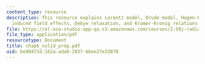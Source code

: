 ```yaml
---
content_type: resource
description: This resource explains Lorentz model, Drude model, Hagen-Rubens equation,
  induced field effects, Debye relaxation, and Kramer-Kronig relations.
file: https://ol-ocw-studio-app-qa.s3.amazonaws.com/courses/2-58j-radiative-transfer-spring-2006/be80471d162aada020376bee27e33870_chap6_solid_prop.pdf
file_type: application/pdf
resourcetype: Document
title: chap6_solid_prop.pdf
uid: be80471d-162a-ada0-2037-6bee27e33870
---
```

